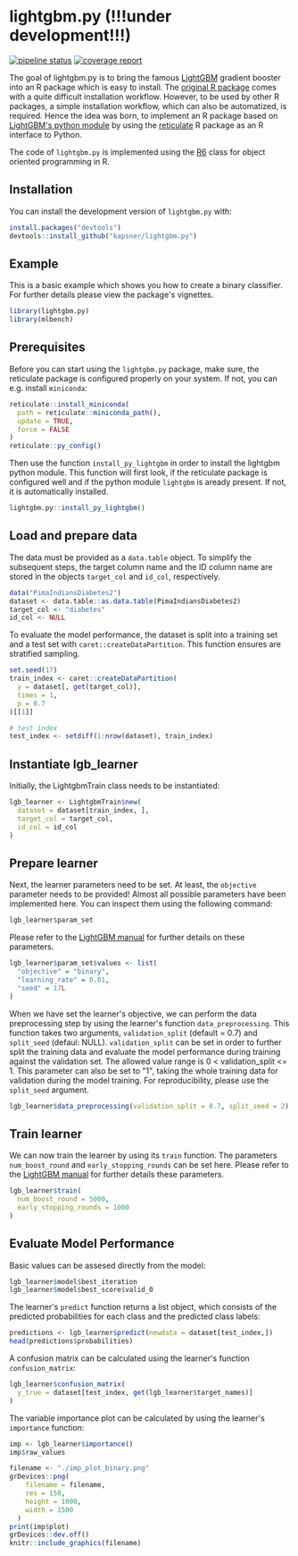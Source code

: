 # lightgbm.py (!!!under development!!!)

<!-- badges: start -->
[![pipeline status](https://gitlab.com/kapsner/lightgbm-py/badges/master/pipeline.svg)](https://gitlab.com/kapsner/lightgbm-py/commits/master)
[![coverage report](https://gitlab.com/kapsner/lightgbm-py/badges/master/coverage.svg)](https://gitlab.com/kapsner/lightgbm-py/commits/master)
<!-- badges: end -->

The goal of lightgbm.py is to bring the famous [LightGBM](https://lightgbm.readthedocs.io) gradient booster into an R package which is easy to install. 
The [original R package](https://github.com/microsoft/LightGBM/tree/master/R-package) comes with a quite difficult installation workflow. However, to be used by other R packages, a simple installation workflow, which can also be automatized, is required. Hence the idea was born, to implement an R package based on [LightGBM's python module](https://github.com/microsoft/LightGBM/tree/master/python-package) by using the [reticulate](https://github.com/rstudio/reticulate) R package as an R interface to Python. 

The code of `lightgbm.py` is implemented using the [R6](https://github.com/r-lib/R6) class for object oriented programming in R. 

## Installation

You can install the development version of `lightgbm.py` with:

``` r
install.packages("devtools")
devtools::install_github("kapsner/lightgbm.py")
```

## Example

This is a basic example which shows you how to create a binary classifier. For further details please view the package's vignettes. 

``` r
library(lightgbm.py)
library(mlbench)
```

## Prerequisites

Before you can start using the `lightgbm.py` package, make sure, the reticulate package is configured properly on your system. If not, you can e.g. install `miniconda`:

```r
reticulate::install_miniconda(
  path = reticulate::miniconda_path(),
  update = TRUE,
  force = FALSE
)
reticulate::py_config()
```

Then use the function `install_py_lightgbm` in order to install the lightgbm python module. This function will first look, if the reticulate package is configured well and if the python module `lightgbm` is aready present. If not, it is automatically installed. 

```r
lightgbm.py::install_py_lightgbm()
```

## Load and prepare data

The data must be provided as a `data.table` object. To simplify the subsequent steps, the target column name and the ID column name are stored in the objects `target_col` and `id_col`, respectively. 

```r
data("PimaIndiansDiabetes2")
dataset <- data.table::as.data.table(PimaIndiansDiabetes2)
target_col <- "diabetes"
id_col <- NULL
```

To evaluate the model performance, the dataset is split into a training set and a test set with `caret::createDataPartition`. This function ensures are stratified sampling. 

```r
set.seed(17)
train_index <- caret::createDataPartition(
  y = dataset[, get(target_col)],
  times = 1,
  p = 0.7
)[[1]]

# test index
test_index <- setdiff(1:nrow(dataset), train_index)
```

## Instantiate lgb_learner 

Initially, the LightgbmTrain class needs to be instantiated: 

```r
lgb_learner <- LightgbmTrain$new(
  dataset = dataset[train_index, ],
  target_col = target_col,
  id_col = id_col
)
```

## Prepare learner 

Next, the learner parameters need to be set. At least, the `objective` parameter needs to be provided! Almost all possible parameters have been implemented here. You can inspect them using the following command: 

```r
lgb_learner$param_set
```

Please refer to the [LightGBM manual](https://lightgbm.readthedocs.io) for further details on these parameters.  

```r
lgb_learner$param_set$values <- list(
  "objective" = "binary",
  "learning_rate" = 0.01,
  "seed" = 17L
)
```

When we have set the learner's objective, we can perform the data preprocessing step by using the learner's function `data_preprocessing`. This function takes two arguments, `validation_split` (default = 0.7) and `split_seed` (defaul: NULL). 
`validation_split` can be set in order to further split the training data and evaluate the model performance during training against the validation set. The allowed value range is 0 < validation_split <= 1. This parameter can also be set to "1", taking the whole training data for validation during the model training. For reproducibility, please use the `split_seed` argument. 

```r
lgb_learner$data_preprocessing(validation_split = 0.7, split_seed = 2)
```

## Train learner

We can now train the learner by using its `train` function. The parameters `num_boost_round` and `early_stopping_rounds` can be set here. Please refer to the [LightGBM manual](https://lightgbm.readthedocs.io) for further details these parameters. 

```r
lgb_learner$train(
  num_boost_round = 5000,
  early_stopping_rounds = 1000
)
```

## Evaluate Model Performance

Basic values can be assesed directly from the model: 

```r
lgb_learner$model$best_iteration
lgb_learner$model$best_score$valid_0
```

The learner's `predict` function returns a list object, which consists of the predicted probabilities for each class and the predicted class labels: 

```r
predictions <- lgb_learner$predict(newdata = dataset[test_index,])
head(predictions$probabilities)
```

A confusion matrix can be calculated using the learner's function `confusion_matrix`: 

```r
lgb_learner$confusion_matrix(
  y_true = dataset[test_index, get(lgb_learner$target_names)]
)
```

The variable importance plot can be calculated by using the learner's `importance` function: 

```r
imp <- lgb_learner$importance()
imp$raw_values
```

```r
filename <- "./imp_plot_binary.png"
grDevices::png(
    filename = filename,
    res = 150,
    height = 1000,
    width = 1500
  )
print(imp$plot)
grDevices::dev.off()
knitr::include_graphics(filename)
```

